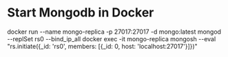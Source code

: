 <!-- prettier-ignore -->
# Start Mongodb in Docker

docker run --name mongo-replica -p 27017:27017 -d mongo:latest mongod --replSet rs0 --bind_ip_all
docker exec -it mongo-replica mongosh --eval "rs.initiate({_id: 'rs0', members: [{_id: 0, host: 'localhost:27017'}]})"
